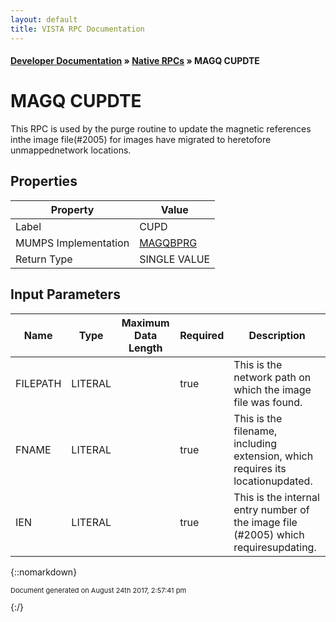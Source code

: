 ```yaml
---
layout: default
title: VISTA RPC Documentation
---
```


#### [Developer Documentation](../index) &#187; [Native RPCs](TableOfContents) &#187; MAGQ CUPDTE<br/>
# MAGQ CUPDTE

This RPC is used by the purge routine to update the magnetic references inthe image file(#2005) for images have migrated to heretofore unmappednetwork locations.

## Properties

Property | Value
--- | ---
Label | CUPD
MUMPS Implementation | [MAGQBPRG](http://code.osehra.org/dox/Routine_MAGQBPRG_source.html)
Return Type | SINGLE VALUE


## Input Parameters

Name | Type | Maximum Data Length | Required | Description
--- | --- | --- | --- | ---
FILEPATH | LITERAL |  | true | This is the network path on which the image file was found.
FNAME | LITERAL |  | true | This is the filename, including extension, which requires its locationupdated. 
IEN | LITERAL |  | true | This is the internal entry number of the image file (#2005) which requiresupdating.



{::nomarkdown} <br/><p style="font-size: 11px">Document generated on August 24th 2017, 2:57:41 pm</p>{:/}